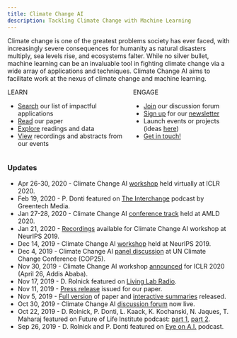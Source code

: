 ```yaml
---
title: Climate Change AI
description: Tackling Climate Change with Machine Learning
---
```


Climate change is one of the greatest problems society has ever faced, with increasingly severe consequences for humanity as natural disasters multiply, sea levels rise, and ecosystems falter. While no silver bullet, machine learning can be an invaluable tool in fighting climate change via a wide array of applications and techniques. Climate Change AI aims to facilitate work at the nexus of climate change and machine learning.

<div class='columns'>
  <div class='column'>
    <div class='panel'>
      <div class='panel-heading'>LEARN</div>
      <div class='panel-block'>
        <ul>
          <li><a href='/summaries'>Search</a> our list of impactful applications</li>
          <li><a href='{{ site.paper_url }}' target='_blank'>Read</a> our paper</li>
          <li><a href='/resources'>Explore</a> readings and data</li>
          <li><a href='/events'>View</a> recordings and abstracts from our events</li>
        </ul>
      </div>
    </div>
  </div>
  <div class='column'>
    <div class='panel'>
      <div class='panel-heading'>ENGAGE</div>
      <div class='panel-block'>
        <ul>
          <li><a href='{{ site.forum_url }}' target='_blank'>Join</a> our discussion forum</li>
          <li><a href='/mailing_list'>Sign up</a> for our <a href='/newsletter'>newsletter</a></li>
          <li>Launch events or projects (ideas <a href='/get_involved'>here</a>)</li>
          <li><a href="mailto:info@climatechange.ai" target="_blank">Get in touch!</a></li>
        </ul>
      </div>
    </div>
  </div>
</div>

<div class='columns'>
  <div class='column'>
    <h3 class='no-anchor-padding'>Updates</h3>
    <ul>
      <li>Apr 26-30, 2020 - Climate Change AI <a href="/events/2020/04/ICLR" target="_blank">workshop</a> held virtually at ICLR 2020.</li>
      <li>Feb 19, 2020 - P. Donti featured on <a href="https://www.greentechmedia.com/articles/read/beyond-forecasting-artificial-intelligence-is-a-powerful-decarbonization-tool" target="_blank">The Interchange</a> podcast by Greentech Media.</li>
      <li>Jan 27-28, 2020 - Climate Change AI <a href="/events/2020/01/AMLD" target="_blank">conference track</a> held at AMLD 2020.</li>
      <li>Jan 21, 2020 - <a href="/events/2019/12/NeurIPS#schedule" target="_blank">Recordings</a> available for Climate Change AI workshop at NeurIPS 2019.</li>
      <li>Dec 14, 2019 - Climate Change AI <a href="/events/2019/12/NeurIPS" target="_blank">workshop</a> held at NeurIPS 2019.</li>
      <li>Dec 4, 2019 - Climate Change AI <a href="/events/2019/12/COP25" target="_blank">panel discussion</a> at UN Climate Change Conference (COP25).</li>
      <li>Nov 30, 2019 - Climate Change AI workshop <a href="https://twitter.com/iclr_conf/status/1068525834611253248?lang=en" target="_blank">announced</a> for ICLR 2020 (April 26, Addis Ababa).</li>
      <li>Nov 17, 2019 - D. Rolnick featured on <a href="https://www.capeandislands.org/post/artificial-intelligence-can-help-fight-climate-change#stream/0" target="_blank">Living Lab Radio</a>.</li>
      <li>Nov 11, 2019 - <a href="/press_releases/2019-11-11/release">Press release</a> issued for our paper.</li>
      <li>Nov 5, 2019 - <a href="{{ site.paper_url }}" target="_blank">Full version</a> of paper and <a href="/summaries">interactive summaries</a> released.</li>
      <li>Oct 30, 2019 - Climate Change AI <a href="{{ site.forum_url }}" target="_blank">discussion forum</a> now live.</li>
      <li>Oct 22, 2019 - D. Rolnick, P. Donti, L. Kaack, K. Kochanski, N. Jaques, T. Maharaj featured on Future of Life Institute podcast: <a href="https://futureoflife.org/2019/10/22/not-cool-ep-16-tackling-climate-change-with-machine-learning-part-1/" target="_blank">part 1</a>, <a href="https://futureoflife.org/2019/10/24/not-cool-ep-17-tackling-machine-learning-with-climate-change-part-2/" target="_blank">part 2</a>.</li>
      <li>Sep 26, 2019 - D. Rolnick and P. Donti featured on <a href="https://www.eye-on.ai/podcast-024" target="_blank">Eye on A.I.</a> podcast.</li>
    </ul>
  </div>
</div>

